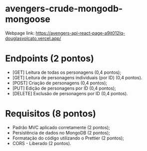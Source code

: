 # avengers-crude-mongodb-mongoose

Webpage link: https://avengers-api-react-page-a9jt012lq-douglasvolcato.vercel.app/

# Endpoints (2 pontos)
- [GET] Leitura de todas os personagens (0,4 pontos);
- [GET] Leitura de personagens individuais (por ID) (0,4 pontos).
- [POST] Criação de personagens (0,4 pontos);
- [PUT] Edição de personagens por ID (0,4 pontos);
- [DELETE] Exclusão de personagens por ID (0,4 pontos).

# Requisitos (8 pontos)
- Padrão MVC aplicado corretamente (2 pontos);
- Persistência de dados no MongoDB (2 pontos);
- Formatação do código utilizando o Prettier (2 pontos);
- CORS - Liberado (2 pontos).
